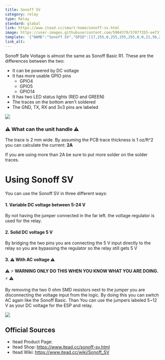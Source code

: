 ```yaml
---
title: Sonoff SV
category: relay
type: Relay
standard: global
link: https://www.itead.cc/smart-home/sonoff-sv.html
image: https://user-images.githubusercontent.com/5904370/57877355-eef31600-7817-11e9-9812-393f47558adc.png
template: '{"NAME":"Sonoff SV","GPIO":[17,255,0,255,255,255,0,0,21,56,255,0,0],"FLAG":1,"BASE":3}' 
link_alt: 
---
```

Sonoff Safe Voltage is almost the same as Sonoff Basic R1.
These are the differences between the two:
* It can be powered by DC voltage
* It has more usable GPIO pins
    - GPIO4 
    - GPIO5 
    - GPIO14  
* It has two LED status lights (RED and GREEN)
* The traces on the bottom aren't soldered
* The GND, TX, RX and 3v3 pins are labeled 

![](https://i.imgur.com/ps8t37j.jpg)

### ⚠️ What can the unit handle ⚠️
The trace is 2 mm wide. By assuming the PCB trace thickness is 1 oz/ft^2 you can calculate the current: **2A**

If you are using more than 2A be sure to put more solder on the solder traces.

# Using Sonoff SV
You can use the Sonoff SV in three different ways:

#### 1. Variable DC voltage between 5-24 V 
By not having the jumper connected in the far left. the voltage regulator is used for the relay.

#### 2. Solid DC voltage 5 V
By bridging the two pins you are connecting the 5 V input directly to the relay so you are bypassing the regulator so the relay still gets 5 V

#### 3. ⚠️ With AC voltage ⚠️ 

⚠️ ⚡️ **WARNING ONLY DO THIS WHEN YOU KNOW WHAT YOU ARE DOING.** ⚡️ ⚠️ 

By removing the two 0 ohm SMD resistors next to the jumper you are disconnecting the voltage input from the logic.
By doing this you can switch AC again like the Sonoff Basic.
Than You can use the jumpers labeled 5~12 V as your DC voltage for the ESP and relay. 

![](https://www.itead.cc/wiki/images/4/47/Sonoff_SV_mode.jpg)

## Official Sources

* Itead Product Page: 
* Itead Shop: https://www.itead.cc/sonoff-sv.html
* Itead Wiki: https://www.itead.cc/wiki/Sonoff_SV

